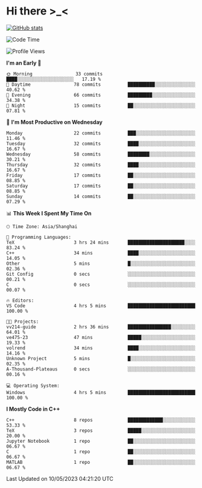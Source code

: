 # Hi there \>_<

[![GitHub stats](https://github-readme-stats.vercel.app/api?username=ARessegetesStery&show_icons=true&theme=transparent)](https://github.com/anuraghazra/github-readme-stats)

<!--START_SECTION:waka-->
![Code Time](http://img.shields.io/badge/Code%20Time-71%20hrs%2029%20mins-blue)

![Profile Views](http://img.shields.io/badge/Profile%20Views-5-blue)

**I'm an Early 🐤** 

```text
🌞 Morning                33 commits          ████░░░░░░░░░░░░░░░░░░░░░   17.19 % 
🌆 Daytime                78 commits          ██████████░░░░░░░░░░░░░░░   40.62 % 
🌃 Evening                66 commits          █████████░░░░░░░░░░░░░░░░   34.38 % 
🌙 Night                  15 commits          ██░░░░░░░░░░░░░░░░░░░░░░░   07.81 % 
```
📅 **I'm Most Productive on Wednesday** 

```text
Monday                   22 commits          ███░░░░░░░░░░░░░░░░░░░░░░   11.46 % 
Tuesday                  32 commits          ████░░░░░░░░░░░░░░░░░░░░░   16.67 % 
Wednesday                58 commits          ████████░░░░░░░░░░░░░░░░░   30.21 % 
Thursday                 32 commits          ████░░░░░░░░░░░░░░░░░░░░░   16.67 % 
Friday                   17 commits          ██░░░░░░░░░░░░░░░░░░░░░░░   08.85 % 
Saturday                 17 commits          ██░░░░░░░░░░░░░░░░░░░░░░░   08.85 % 
Sunday                   14 commits          ██░░░░░░░░░░░░░░░░░░░░░░░   07.29 % 
```


📊 **This Week I Spent My Time On** 

```text
🕑︎ Time Zone: Asia/Shanghai

💬 Programming Languages: 
TeX                      3 hrs 24 mins       █████████████████████░░░░   83.24 % 
C++                      34 mins             ████░░░░░░░░░░░░░░░░░░░░░   14.05 % 
Other                    5 mins              █░░░░░░░░░░░░░░░░░░░░░░░░   02.36 % 
Git Config               0 secs              ░░░░░░░░░░░░░░░░░░░░░░░░░   00.21 % 
C                        0 secs              ░░░░░░░░░░░░░░░░░░░░░░░░░   00.07 % 

🔥 Editors: 
VS Code                  4 hrs 5 mins        █████████████████████████   100.00 % 

🐱‍💻 Projects: 
vv214-guide              2 hrs 36 mins       ████████████████░░░░░░░░░   64.01 % 
ve475-23                 47 mins             █████░░░░░░░░░░░░░░░░░░░░   19.33 % 
volrend                  34 mins             ████░░░░░░░░░░░░░░░░░░░░░   14.16 % 
Unknown Project          5 mins              █░░░░░░░░░░░░░░░░░░░░░░░░   02.35 % 
A-Thousand-Plateaus      0 secs              ░░░░░░░░░░░░░░░░░░░░░░░░░   00.16 % 

💻 Operating System: 
Windows                  4 hrs 5 mins        █████████████████████████   100.00 % 
```

**I Mostly Code in C++** 

```text
C++                      8 repos             █████████████░░░░░░░░░░░░   53.33 % 
TeX                      3 repos             █████░░░░░░░░░░░░░░░░░░░░   20.00 % 
Jupyter Notebook         1 repo              ██░░░░░░░░░░░░░░░░░░░░░░░   06.67 % 
C                        1 repo              ██░░░░░░░░░░░░░░░░░░░░░░░   06.67 % 
MATLAB                   1 repo              ██░░░░░░░░░░░░░░░░░░░░░░░   06.67 % 
```




 Last Updated on 10/05/2023 04:21:20 UTC
<!--END_SECTION:waka-->
